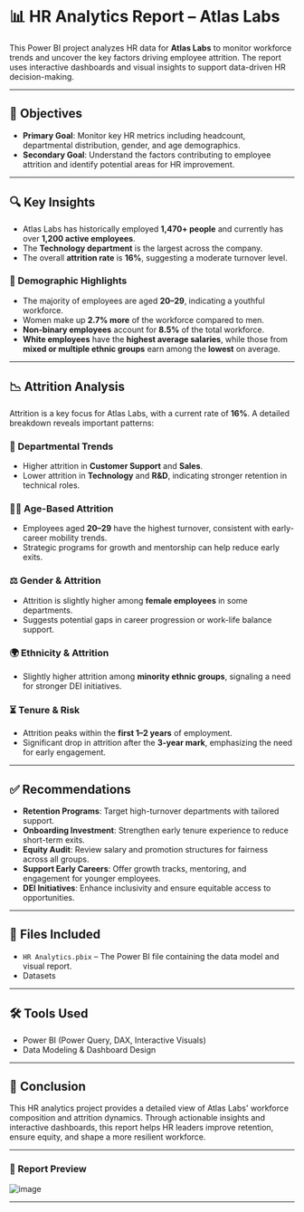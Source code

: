 # 📊 HR Analytics Report – Atlas Labs

This Power BI project analyzes HR data for **Atlas Labs** to monitor workforce trends and uncover the key factors driving employee attrition. The report uses interactive dashboards and visual insights to support data-driven HR decision-making.

---

## 🎯 Objectives

- **Primary Goal**: Monitor key HR metrics including headcount, departmental distribution, gender, and age demographics.
- **Secondary Goal**: Understand the factors contributing to employee attrition and identify potential areas for HR improvement.

---

## 🔍 Key Insights

- Atlas Labs has historically employed **1,470+ people** and currently has over **1,200 active employees**.
- The **Technology department** is the largest across the company.
- The overall **attrition rate** is **16%**, suggesting a moderate turnover level.

### 👥 Demographic Highlights

- The majority of employees are aged **20–29**, indicating a youthful workforce.
- Women make up **2.7% more** of the workforce compared to men.
- **Non-binary employees** account for **8.5%** of the total workforce.
- **White employees** have the **highest average salaries**, while those from **mixed or multiple ethnic groups** earn among the **lowest** on average.

---

## 📉 Attrition Analysis

Attrition is a key focus for Atlas Labs, with a current rate of **16%**. A detailed breakdown reveals important patterns:

### 📌 Departmental Trends
- Higher attrition in **Customer Support** and **Sales**.
- Lower attrition in **Technology** and **R&D**, indicating stronger retention in technical roles.

### 🧑‍🎓 Age-Based Attrition
- Employees aged **20–29** have the highest turnover, consistent with early-career mobility trends.
- Strategic programs for growth and mentorship can help reduce early exits.

### ⚖️ Gender & Attrition
- Attrition is slightly higher among **female employees** in some departments.
- Suggests potential gaps in career progression or work-life balance support.

### 🌍 Ethnicity & Attrition
- Slightly higher attrition among **minority ethnic groups**, signaling a need for stronger DEI initiatives.

### ⏳ Tenure & Risk
- Attrition peaks within the **first 1–2 years** of employment.
- Significant drop in attrition after the **3-year mark**, emphasizing the need for early engagement.

---

## ✅ Recommendations

- **Retention Programs**: Target high-turnover departments with tailored support.
- **Onboarding Investment**: Strengthen early tenure experience to reduce short-term exits.
- **Equity Audit**: Review salary and promotion structures for fairness across all groups.
- **Support Early Careers**: Offer growth tracks, mentoring, and engagement for younger employees.
- **DEI Initiatives**: Enhance inclusivity and ensure equitable access to opportunities.

---

## 📁 Files Included

- `HR Analytics.pbix` – The Power BI file containing the data model and visual report.
- Datasets

---

## 🛠️ Tools Used

- Power BI (Power Query, DAX, Interactive Visuals)
- Data Modeling & Dashboard Design

---

## 📌 Conclusion

This HR analytics project provides a detailed view of Atlas Labs' workforce composition and attrition dynamics. Through actionable insights and interactive dashboards, this report helps HR leaders improve retention, ensure equity, and shape a more resilient workforce.

---

### 📸 Report Preview

![image](https://github.com/user-attachments/assets/e589bd82-e79d-4db7-b2a6-77202041d4ba)


---

